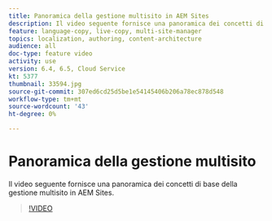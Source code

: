 ```yaml
---
title: Panoramica della gestione multisito in AEM Sites
description: Il video seguente fornisce una panoramica dei concetti di base della gestione multisito in AEM Sites.
feature: language-copy, live-copy, multi-site-manager
topics: localization, authoring, content-architecture
audience: all
doc-type: feature video
activity: use
version: 6.4, 6.5, Cloud Service
kt: 5377
thumbnail: 33594.jpg
source-git-commit: 307ed6cd25d5be1e54145406b206a78ec878d548
workflow-type: tm+mt
source-wordcount: '43'
ht-degree: 0%

---
```



# Panoramica della gestione multisito

Il video seguente fornisce una panoramica dei concetti di base della gestione multisito in AEM Sites.

>[!VIDEO](https://video.tv.adobe.com/v/33594?quality=12&learn=on)
